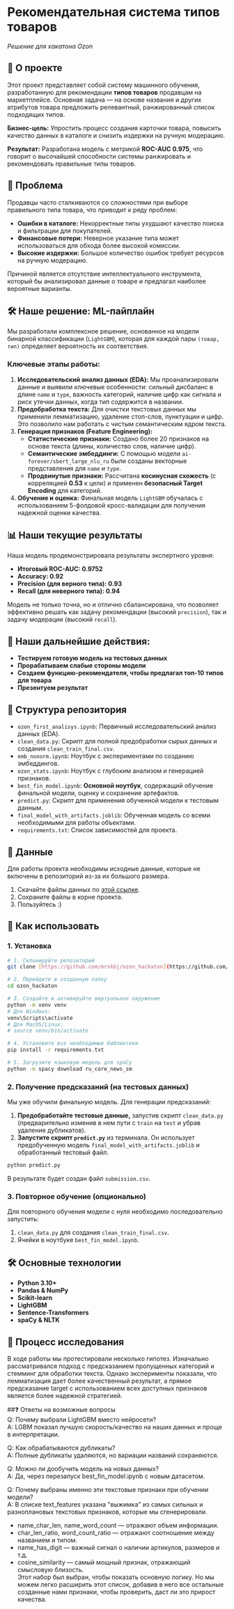 # Рекомендательная система типов товаров

*Решение для хакатона Ozon*

## 🚀 О проекте

Этот проект представляет собой систему машинного обучения, разработанную для рекомендации **типов товаров** продавцам на маркетплейсе. Основная задача — на основе названия и других атрибутов товара предложить релевантный, ранжированный список подходящих типов.

**Бизнес-цель:** Упростить процесс создания карточки товара, повысить качество данных в каталоге и снизить издержки на ручную модерацию.

**Результат:** Разработана модель с метрикой **ROC-AUC 0.975**, что говорит о высочайшей способности системы ранжировать и рекомендовать правильные типы товаров.

## 🎯 Проблема

Продавцы часто сталкиваются со сложностями при выборе правильного типа товара, что приводит к ряду проблем:
* **Ошибки в каталоге:** Некорректные типы ухудшают качество поиска и фильтрации для покупателей.
* **Финансовые потери:** Неверное указание типа может использоваться для обхода более высокой комиссии.
* **Высокие издержки:** Большое количество ошибок требует ресурсов на ручную модерацию.

Причиной является отсутствие интеллектуального инструмента, который бы анализировал данные о товаре и предлагал наиболее вероятные варианты.

## 🛠️ Наше решение: ML-пайплайн

Мы разработали комплексное решение, основанное на модели бинарной классификации (`LightGBM`), которая для каждой пары `(товар, тип)` определяет вероятность их соответствия.

### Ключевые этапы работы:

1.  **Исследовательский анализ данных (EDA):** Мы проанализировали данные и выявили ключевые особенности: сильный дисбаланс в длине `name` и `type`, важность категорий, наличие цифр как сигнала и риск утечки данных, когда тип содержится в названии.
2.  **Предобработка текста:** Для очистки текстовых данных мы применили лемматизацию, удаление стоп-слов, пунктуации и цифр. Это позволило нам работать с чистым семантическим ядром текста.
3.  **Генерация признаков (Feature Engineering):**
    * **Статистические признаки:** Создано более 20 признаков на основе текста (длины, количество слов, наличие цифр).
    * **Семантические эмбеддинги:** С помощью модели `ai-forever/sbert_large_nlu_ru` были созданы векторные представления для `name` и `type`.
    * **Продвинутые признаки:** Рассчитана **косинусная схожесть** (с корреляцией **0.53** к цели) и применен **безопасный Target Encoding** для категорий.
4.  **Обучение и оценка:** Финальная модель `LightGBM` обучалась с использованием 5-фолдовой кросс-валидации для получения надежной оценки качества.

## 📊 Наши текущие результаты

Наша модель продемонстрировала результаты экспертного уровня:
* **Итоговый ROC-AUC: 0.9752**
* **Accuracy: 0.92**
* **Precision (для верного типа): 0.93**
* **Recall (для неверного типа): 0.94**

Модель не только точна, но и отлично сбалансирована, что позволяет эффективно решать как задачу рекомендации (высокий `precision`), так и задачу модерации (высокий `recall`).  
  
## 🧩 Наши дальнейшие действия:  
* **Тестируем готовую модель на тестовых данных**
* **Прорабатываем слабые стороны модели**
* **Создаем функцию-рекомендателя, чтобы предлагал топ-10 типов для товара**
* **Презентуем результат**

## 📁 Структура репозитория

* `ozon_first_analisys.ipynb`: Первичный исследовательский анализ данных (EDA).
* `clean_data.py`: Скрипт для полной предобработки сырых данных и создания `clean_train_final.csv`.
* `emb_nonorm.ipynb`: Ноутбук с экспериментами по созданию эмбеддингов.
* `ozon_stats.ipynb`: Ноутбук с глубоким анализом и генерацией признаков.
* `best_fin_model.ipynb`: **Основной ноутбук**, содержащий обучение финальной модели, оценку и сохранение артефактов.
* `predict.py`: Скрипт для применения обученной модели к тестовым данным.
* `final_model_with_artifacts.joblib`: Обученная модель со всеми необходимыми для работы объектами.
* `requirements.txt`: Список зависимостей для проекта.

## 💾 Данные  
  
Для работы проекта необходимы исходные данные, которые не включены в репозиторий из-за их большого размера.

1.  Скачайте файлы данных по [этой ссылке](https://drive.google.com/drive/folders/1XCzQRBmU4PRz7iArhYXCL_ScyCNHxGUt?usp=sharing).
2.  Сохраните файлы в корне проекта.
3.  Пользуйтесь :)   

## 🚀 Как использовать

### 1. Установка

```bash
# 1. Склонируйте репозиторий
git clone [https://github.com/mrskbj/ozon_hackaton](https://github.com/mrskbj/ozon_hackaton)

# 2. Перейдите в созданную папку
cd ozon_hackaton

# 3. Создайте и активируйте виртуальное окружение
python -m venv venv
# Для Windows:
venv\Scripts\activate
# Для MacOS/Linux:
# source venv/bin/activate

# 4. Установите все необходимые библиотеки
pip install -r requirements.txt

# 5. Загрузите языковую модель для spaCy
python -m spacy download ru_core_news_sm
```

### 2. Получение предсказаний (на тестовых данных)

Мы уже обучили финальную модель. Для генерации предсказаний:

1.  **Предобработайте тестовые данные,** запустив скрипт `clean_data.py` (предварительно изменив в нем пути с `train` на `test` и убрав удаление дубликатов).
2.  **Запустите скрипт `predict.py`** из терминала. Он использует предобученную модель `final_model_with_artifacts.joblib` и обработанный тестовый файл.

```bash
python predict.py
```
В результате будет создан файл `submission.csv`.

### 3. Повторное обучение (опционально)

Для повторного обучения модели с нуля необходимо последовательно запустить:
1.  `clean_data.py` для создания `clean_train_final.csv`.
2.  Ячейки в ноутбуке `best_fin_model.ipynb`.

## 🛠️ Основные технологии

* **Python 3.10+**
* **Pandas & NumPy**
* **Scikit-learn**
* **LightGBM**
* **Sentence-Transformers**
* **spaCy & NLTK**

## 🧭 Процесс исследования  

В ходе работы мы протестировали несколько гипотез. Изначально рассматривался подход с предсказанием пропущенных категорий и стемминг для обработки текста. Однако эксперименты показали, что лемматизация дает более качественный результат, а прямое предсказание target с использованием всех доступных признаков является более надежной стратегией.

##❓ Ответы на возможные вопросы  
Q: Почему выбрали LightGBM вместо нейросети?  
A: LGBM показал лучшую скорость/качество на наших данных и проще в интерпретации.  
  
Q: Как обрабатываются дубликаты?  
A: Полные дубликаты удаляются, но вариации названий сохраняются.  
  
Q: Можно ли дообучить модель на новых данных?  
A: Да, через перезапуск best_fin_model.ipynb с новым датасетом.  
  
Q: Почему выбраны именно эти текстовые признаки при обучении модели?  
A: В списке text_features указана "выжимка" из самых сильных и разноплановых текстовых признаков, которые мы сгенерировали.
* name_char_len, name_word_count — отражают объем информации.
* char_len_ratio, word_count_ratio — отражают соотношение между названием и типом.
* name_has_digit — важный сигнал о наличии артикулов, размеров и т.д.
* cosine_similarity — самый мощный признак, отражающий смысловую близость.  
Этот набор был выбран, чтобы показать основную логику. Но мы можем легко расширить этот список, добавив в него все остальные созданные нами признаки, чтобы проверить, даст ли это прирост качества.
  

